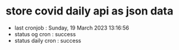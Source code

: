 # store covid daily api as json data

- last cronjob : Sunday, 19 March 2023 13:16:56
- status og cron : success
- status daily cron : success
      
      